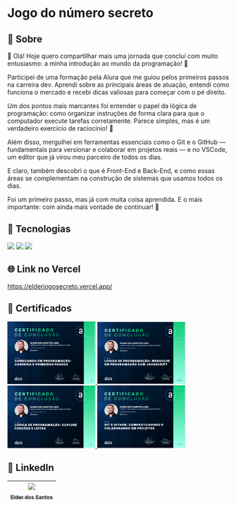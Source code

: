 <h1>Jogo do número secreto</h1>

<h2>📄 Sobre</h2>
<p>👋 Olá! Hoje quero compartilhar mais uma jornada que concluí com muito entusiasmo: a minha introdução ao mundo da programação! 🚀

Participei de uma formação pela Alura que me guiou pelos primeiros passos na carreira dev. Aprendi sobre as principais áreas de atuação, entendi como funciona o mercado e recebi dicas valiosas para começar com o pé direito.

Um dos pontos mais marcantes foi entender o papel da lógica de programação: como organizar instruções de forma clara para que o computador execute tarefas corretamente. Parece simples, mas é um verdadeiro exercício de raciocínio! 🧠

Além disso, mergulhei em ferramentas essenciais como o Git e o GitHub — fundamentais para versionar e colaborar em projetos reais — e no VSCode, um editor que já virou meu parceiro de todos os dias.

E claro, também descobri o que é Front-End e Back-End, e como essas áreas se complementam na construção de sistemas que usamos todos os dias.

Foi um primeiro passo, mas já com muita coisa aprendida. E o mais importante: com ainda mais vontade de continuar! 💪</p>

## 🚀 Tecnologias
<div>
  <img src="https://img.shields.io/badge/HTML-239120?style=for-the-badge&logo=html5&logoColor=white">
  <img src="https://img.shields.io/badge/CSS-239120?&style=for-the-badge&logo=css3&logoColor=white">
  <img src="https://img.shields.io/badge/JavaScript-F7DF1E?style=for-the-badge&logo=javascript&logoColor=black">
</div>

## 🌐 Link no Vercel
https://elderjogosecreto.vercel.app/

## 📜 Certificados

<a href="https://cursos.alura.com.br/certificate/af348b60-c44e-454a-8f21-32aaac3589f4?lang=pt_BR">
  <img src="certificados/certificado-carreira.png" alt="Certificado Carreira" width="200"/>
</a>

<a href="https://cursos.alura.com.br/certificate/15069135-5b38-4ecc-80d3-4d515de1a1d3?lang=pt_BR">
  <img src="certificados/certificado-logica1.png" alt="Certificado Lógica 1" width="200"/>
</a>

<a href="https://cursos.alura.com.br/certificate/c453e283-9c00-4b9d-bdee-ac1be6bb2172?lang=pt_BR">
  <img src="certificados/certificado-logica2.png" alt="Certificado Lógica 2" width="200"/>
</a>

<a href="https://cursos.alura.com.br/certificate/93fa4d6b-1835-4c6d-a3b8-a35655f82079?lang=pt_BR">
  <img src="certificados/certificado-git.png" alt="Certificado Git e GitHub" width="200"/>
</a>

## 💼 LinkedIn

|[<img loading="lazy" src="https://avatars.githubusercontent.com/u/55960483?v=4" width="150"><br><sub>Elder dos Santos</sub>](https://github.com/elderlima)|
| :---: |
